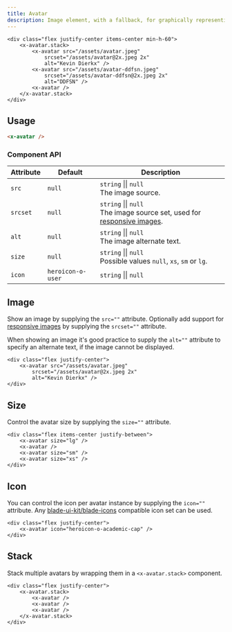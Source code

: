 ```yaml
---
title: Avatar
description: Image element, with a fallback, for graphically representing the user.
---
```


```blade-component-preview
<div class="flex justify-center items-center min-h-60">
    <x-avatar.stack>
        <x-avatar src="/assets/avatar.jpeg"
            srcset="/assets/avatar@2x.jpeg 2x"
            alt="Kevin Dierkx" />
        <x-avatar src="/assets/avatar-ddfsn.jpeg"
            srcset="/assets/avatar-ddfsn@2x.jpeg 2x"
            alt="DDFSN" />
        <x-avatar />
    </x-avatar.stack>
</div>
```

## Usage

```html
<x-avatar />
```

### Component API

| Attribute | Default           | Description                                                                                                                                              |
| --------- | ----------------- | -------------------------------------------------------------------------------------------------------------------------------------------------------- |
| `src`     | `null`            | `string` &#124;&#124; `null`<br>The image source.                                                                                                        |
| `srcset`  | `null`            | `string` &#124;&#124; `null`<br>The image source set, used for [responsive images](https://developer.mozilla.org/en-US/docs/Web/HTML/Responsive_images). |
| `alt`     | `null`            | `string` &#124;&#124; `null`<br>The image alternate text.                                                                                                |
| `size`    | `null`            | `string` &#124;&#124; `null`<br>Possible values `null`, `xs`, `sm` or `lg`.                                                                              |
| `icon`    | `heroicon-o-user` | `string` &#124;&#124; `null`                                                                                                                             |


## Image

Show an image by supplying the `src=""` attribute. Optionally add support for [responsive images](https://developer.mozilla.org/en-US/docs/Web/HTML/Responsive_images) by supplying the `srcset=""` attribute.

When showing an image it's good practice to supply the `alt=""` attribute to specify an alternate text, if the image cannot be displayed.

```blade-component-code
<div class="flex justify-center">
    <x-avatar src="/assets/avatar.jpeg"
        srcset="/assets/avatar@2x.jpeg 2x"
        alt="Kevin Dierkx" />
</div>
```

## Size

Control the avatar size by supplying the `size=""` attribute.

```blade-component-code
<div class="flex items-center justify-between">
    <x-avatar size="lg" />
    <x-avatar />
    <x-avatar size="sm" />
    <x-avatar size="xs" />
</div>
```

## Icon

You can control the icon per avatar instance by supplying the `icon=""` attribute. Any [blade-ui-kit/blade-icons](https://github.com/blade-ui-kit/blade-icons) compatible icon set can be used.

```blade-component-code
<div class="flex justify-center">
    <x-avatar icon="heroicon-o-academic-cap" />
</div>
```

## Stack

Stack multiple avatars by wrapping them in a `<x-avatar.stack>` component.

```blade-component-code
<div class="flex justify-center">
    <x-avatar.stack>
        <x-avatar />
        <x-avatar />
        <x-avatar />
    </x-avatar.stack>
</div>
```
